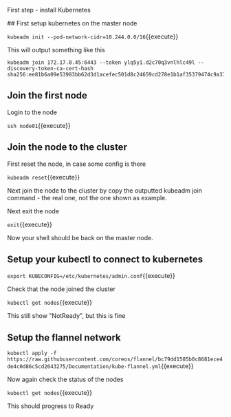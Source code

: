First step - install Kubernetes

## First setup kubernetes on the master node

`kubeadm init --pod-network-cidr=10.244.0.0/16`{{execute}}

This will output something like this 

```
kubeadm join 172.17.0.45:6443 --token ylq5y1.d2c70q3vnlhlc49l --discovery-token-ca-cert-hash sha256:ee81b6a09e53983bb62d3d1acefec501d8c24659cd278e1b1af35379474c9a37
```

## Join the first node

Login to the node

`ssh node01`{{execute}}

## Join the node to the cluster

First reset the node, in case some config is there

`kubeadm reset`{{execute}}

Next join the node to the cluster by copy the outputted kubeadm join command - the real one, not the one shown as example.

Next exit the node

`exit`{{execute}}

Now your shell should be back on the master node.

## Setup your kubectl to connect to kubernetes

`export KUBECONFIG=/etc/kubernetes/admin.conf`{{execute}}

Check that the node joined the cluster

`kubectl get nodes`{{execute}}

This still show "NotReady", but this is fine

## Setup the flannel network

`kubectl apply -f https://raw.githubusercontent.com/coreos/flannel/bc79dd1505b0c8681ece4de4c0d86c5cd2643275/Documentation/kube-flannel.yml`{{execute}}

Now again check the status of the nodes

`kubectl get nodes`{{execute}}

This should progress to Ready








